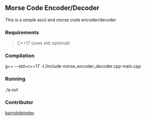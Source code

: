 ## Morse Code Encoder/Decoder

This is a simple ascii and morse code encoder/decoder

### Requirements

> C++17 (uses std::optional)
### Compilation

g++ --std=c++17 -I./include morse_encoder_decoder.cpp main.cpp

### Running

./a.out

### Contributor

[barrotsteindev](https://github.com/barrotsteindev)